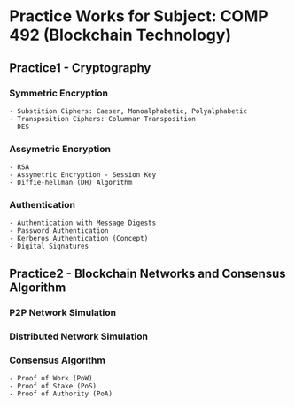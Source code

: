 # Practice Works for Subject: COMP 492 (Blockchain Technology)      

## Practice1 - Cryptography        
### Symmetric Encryption       
	- Substition Ciphers: Caeser, Monoalphabetic, Polyalphabetic      
	- Transposition Ciphers: Columnar Transposition     
	- DES     
### Assymetric Encryption     
	- RSA     
	- Assymetric Encryption - Session Key     
	- Diffie-hellman (DH) Algorithm     
### Authentication         
	- Authentication with Message Digests     
	- Password Authentication      
	- Kerberos Authentication (Concept)     
	- Digital Signatures    
	
## Practice2 - Blockchain Networks and Consensus Algorithm        
### P2P Network Simulation       
### Distributed Network Simulation     
### Consensus Algorithm         
	- Proof of Work (PoW)     
	- Proof of Stake (PoS)      
	- Proof of Authority (PoA)     
